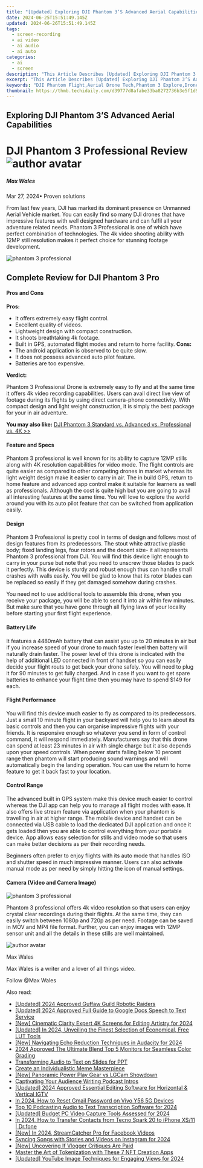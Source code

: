 ```yaml
---
title: "[Updated] Exploring DJI Phantom 3’S Advanced Aerial Capabilities"
date: 2024-06-25T15:51:49.145Z
updated: 2024-06-26T15:51:49.145Z
tags: 
  - screen-recording
  - ai video
  - ai audio
  - ai auto
categories: 
  - ai
  - screen
description: "This Article Describes [Updated] Exploring DJI Phantom 3’S Advanced Aerial Capabilities"
excerpt: "This Article Describes [Updated] Exploring DJI Phantom 3’S Advanced Aerial Capabilities"
keywords: "DJI Phantom Flight,Aerial Drone Tech,Phantom 3 Explore,Drones Innovation,Advanced Phantom Aero,DJI Pro Camera Views,Phantom Aerial Features"
thumbnail: https://thmb.techidaily.com/d39777d8afabe33ba8272736b3e5f1d9b99069cea60f39849b6b81213c209317.jpg
---
```


## Exploring DJI Phantom 3’S Advanced Aerial Capabilities

# DJI Phantom 3 Professional Review ![author avatar](https://images.wondershare.com/filmora/article-images/max-wales-author.jpg)

##### Max Wales

 Mar 27, 2024• Proven solutions

 From last few years, DJI has marked its dominant presence on Unmanned Aerial Vehicle market. You can easily find so many DJI drones that have impressive features with well designed hardware and can fulfil all your adventure related needs. Phantom 3 Professional is one of which have perfect combination of technologies. The 4k video shooting ability with 12MP still resolution makes it perfect choice for stunning footage development.

![phantom 3 professional](https://images.wondershare.com/filmora/article-images/dji-phantom-3-professional.jpg)

## Complete Review for DJI Phantom 3 Pro

#### Pros and Cons

**Pros:**

* It offers extremely easy flight control.
* Excellent quality of videos.
* Lightweight design with compact construction.
* It shoots breathtaking 4k footage.
* Built in GPS, automated flight modes and return to home facility.
**Cons:**
* The android application is observed to be quite slow.
* It does not possess advanced auto pilot feature.
* Batteries are too expensive.

 **Verdict:**

 Phantom 3 Professional Drone is extremely easy to fly and at the same time it offers 4k video recording capabilities. Users can avail direct live view of footage during its flights by using direct camera-phone connectivity. With compact design and light weight construction, it is simply the best package for your in air adventure.

**You may also like:** [DJI Phantom 3 Standard vs. Advanced vs. Professional vs. 4K >>](https://tools.techidaily.com/wondershare/filmora/download/)

#### Feature and Specs

 Phantom 3 professional is well known for its ability to capture 12MP stills along with 4K resolution capabilities for video mode. The flight controls are quite easier as compared to other competing drones in market whereas its light weight design make it easier to carry in air. The in build GPS, return to home feature and advanced app control make it suitable for learners as well as professionals. Although the cost is quite high but you are going to avail all interesting features at the same time. You will love to explore the world around you with its auto pilot feature that can be switched from application easily.

#### Design

 Phantom 3 Professional is pretty cool in terms of design and follows most of design features from its predecessors. The stout white attractive plastic body; fixed landing legs, four rotors and the decent size- it all represents Phantom 3 professional from DJI. You will find this device light enough to carry in your purse but note that you need to unscrew those blades to pack it perfectly. This device is sturdy and robust enough thus can handle small crashes with walls easily. You will be glad to know that its rotor blades can be replaced so easily if they get damaged somehow during crashes.

 You need not to use additional tools to assemble this drone, when you receive your package, you will be able to send it into air within few minutes. But make sure that you have gone through all flying laws of your locality before starting your first flight experience.

#### Battery Life

 It features a 4480mAh battery that can assist you up to 20 minutes in air but if you increase speed of your drone to much faster level then battery will naturally drain faster. The power level of this drone is indicated with the help of additional LED connected in front of handset so you can easily decide your flight routs to get back your drone safely. You will need to plug it for 90 minutes to get fully charged. And in case if you want to get spare batteries to enhance your flight time then you may have to spend $149 for each.

#### Flight Performance

 You will find this device much easier to fly as compared to its predecessors. Just a small 10 minute flight in your backyard will help you to learn about its basic controls and then you can organise impressive flights with your friends. It is responsive enough so whatever you send in form of control command, it will respond immediately. Manufacturers say that this drone can spend at least 23 minutes in air with single charge but it also depends upon your speed controls. When power starts falling below 10 percent range then phantom will start producing sound warnings and will automatically begin the landing operation. You can use the return to home feature to get it back fast to your location.

#### Control Range

 The advanced built in GPS system make this device much easier to control whereas the DJI app can help you to manage all flight modes with ease. It also offers live stream feature via application when your phantom is travelling in air at higher range. The mobile device and handset can be connected via USB cable to load the dedicated DJI application and once it gets loaded then you are able to control everything from your portable device. App allows easy selection for stills and video mode so that users can make better decisions as per their recording needs.

 Beginners often prefer to enjoy flights with its auto mode that handles ISO and shutter speed in much impressive manner. Users can also activate manual mode as per need by simply hitting the icon of manual settings.

#### Camera (Video and Camera Image)

![phantom 3 professional](https://images.wondershare.com/filmora/article-images/phantom-3-pro-camera.png)

 Phantom 3 professional offers 4k video resolution so that users can enjoy crystal clear recordings during their flights. At the same time, they can easily switch between 1080p and 720p as per need. Footage can be saved in MOV and MP4 file format. Further, you can enjoy images with 12MP sensor unit and all the details in these stills are well maintained.

![author avatar](https://images.wondershare.com/filmora/article-images/max-wales-author.jpg)

Max Wales

Max Wales is a writer and a lover of all things video.

Follow @Max Wales


<ins class="adsbygoogle"
     style="display:block"
     data-ad-format="autorelaxed"
     data-ad-client="ca-pub-7571918770474297"
     data-ad-slot="1223367746"></ins>



<ins class="adsbygoogle"
     style="display:block"
     data-ad-client="ca-pub-7571918770474297"
     data-ad-slot="8358498916"
     data-ad-format="auto"
     data-full-width-responsive="true"></ins>


<span class="atpl-alsoreadstyle">Also read:</span>
<div><ul>
<li><a href="https://fox-links.techidaily.com/updated-2024-approved-guffaw-guild-robotic-raiders/"><u>[Updated] 2024 Approved  Guffaw Guild  Robotic Raiders</u></a></li>
<li><a href="https://fox-links.techidaily.com/updated-2024-approved-full-guide-to-google-docs-speech-to-text-service/"><u>[Updated] 2024 Approved  Full Guide to Google Docs Speech to Text Service</u></a></li>
<li><a href="https://fox-links.techidaily.com/new-cinematic-clarity-expert-4k-screens-for-editing-artistry-for-2024/"><u>[New] Cinematic Clarity  Expert 4K Screens for Editing Artistry for 2024</u></a></li>
<li><a href="https://fox-links.techidaily.com/updated-in-2024-unveiling-the-finest-selection-of-economical-free-lut-tools/"><u>[Updated] In 2024, Unveiling the Finest Selection of Economical, Free LUT Tools</u></a></li>
<li><a href="https://fox-links.techidaily.com/new-navigating-echo-reduction-techniques-in-audacity-for-2024/"><u>[New] Navigating Echo Reduction Techniques in Audacity for 2024</u></a></li>
<li><a href="https://fox-links.techidaily.com/2024-approved-the-ultimate-blend-top-5-monitors-for-seamless-color-grading/"><u>2024 Approved  The Ultimate Blend  Top 5 Monitors for Seamless Color Grading</u></a></li>
<li><a href="https://fox-links.techidaily.com/transforming-audio-to-text-on-slides-for-ppt/"><u>Transforming Audio to Text on Slides for PPT</u></a></li>
<li><a href="https://fox-links.techidaily.com/create-an-individualistic-meme-masterpiece/"><u>Create an Individualistic Meme Masterpiece</u></a></li>
<li><a href="https://fox-links.techidaily.com/new-panoramic-power-play-gear-vs-lgcam-showdown/"><u>[New] Panoramic Power Play  Gear vs LGCam Showdown</u></a></li>
<li><a href="https://fox-links.techidaily.com/captivating-your-audience-writing-podcast-intros/"><u>Captivating Your Audience  Writing Podcast Intros</u></a></li>
<li><a href="https://instagram-clips.techidaily.com/updated-2024-approved-essential-editing-software-for-horizontal-and-vertical-igtv/"><u>[Updated] 2024 Approved  Essential Editing Software for Horizontal & Vertical IGTV</u></a></li>
<li><a href="https://android-unlock.techidaily.com/in-2024-how-to-reset-gmail-password-on-vivo-y56-5g-devices-by-drfone-android/"><u>In 2024, How to Reset Gmail Password on Vivo Y56 5G Devices</u></a></li>
<li><a href="https://audio-shaping.techidaily.com/top-10-podcasting-audio-to-text-transcription-software-for-2024/"><u>Top 10 Podcasting Audio to Text Transcription Software for 2024</u></a></li>
<li><a href="https://on-screen-recording.techidaily.com/updated-budget-pc-video-capture-tools-assessed-for-2024/"><u>[Updated] Budget PC Video Capture Tools Assessed for 2024</u></a></li>
<li><a href="https://android-transfer.techidaily.com/in-2024-how-to-transfer-contacts-from-tecno-spark-20-to-iphone-xs11-drfone-by-drfone-transfer-from-android-transfer-from-android/"><u>In 2024, How to Transfer Contacts from Tecno Spark 20 to iPhone XS/11 | Dr.fone</u></a></li>
<li><a href="https://facebook-videos.techidaily.com/new-in-2024-streamcatcher-pro-for-facebook-videos/"><u>[New] In 2024, StreamCatcher Pro for Facebook Videos</u></a></li>
<li><a href="https://instagram-videos.techidaily.com/syncing-songs-with-stories-and-videos-on-instagram-for-2024/"><u>Syncing Songs with Stories and Videos on Instagram for 2024</u></a></li>
<li><a href="https://some-skills.techidaily.com/new-uncovering-if-vlogger-critiques-are-paid/"><u>[New] Uncovering If Vlogger Critiques Are Paid</u></a></li>
<li><a href="https://extra-resources.techidaily.com/master-the-art-of-tokenization-with-these-7-nft-creation-apps/"><u>Master the Art of Tokenization with These 7 NFT Creation Apps</u></a></li>
<li><a href="https://youtube-lab.techidaily.com/ed-youtube-image-techniques-for-engaging-views-for-2024/"><u>[Updated] YouTube Image Techniques for Engaging Views for 2024</u></a></li>
</ul></div>

